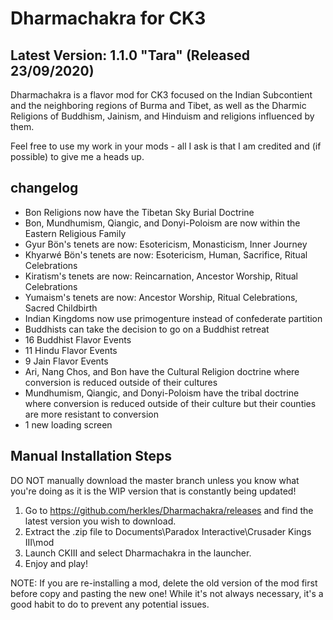 # Dharmachakra for CK3

## Latest Version: 1.1.0 "Tara" (Released 23/09/2020)

Dharmachakra is a flavor mod for CK3 focused on the Indian Subcontient and the neighboring regions of Burma and Tibet, as well as the Dharmic Religions of Buddhism, Jainism, and Hinduism and religions influenced by them.

Feel free to use my work in your mods - all I ask is that I am credited and (if possible) to give me a heads up.

## changelog

- Bon Religions now have the Tibetan Sky Burial Doctrine
- Bon, Mundhumism, Qiangic, and Donyi-Poloism are now within the Eastern Religious Family
- Gyur Bön's tenets are now: Esotericism, Monasticism, Inner Journey
- Khyarwé Bön's tenets are now: Esotericism, Human, Sacrifice, Ritual Celebrations
- Kiratism's tenets are now: Reincarnation, Ancestor Worship, Ritual Celebrations
- Yumaism's tenets are now: Ancestor Worship, Ritual Celebrations, Sacred Childbirth
- Indian Kingdoms now use primogenture instead of confederate partition
- Buddhists can take the decision to go on a Buddhist retreat
- 16 Buddhist Flavor Events
- 11 Hindu Flavor Events
- 9 Jain Flavor Events
- Ari, Nang Chos, and Bon have the Cultural Religion doctrine where conversion is reduced outside of their cultures
- Mundhumism, Qiangic, and Donyi-Poloism have the tribal doctrine where conversion is reduced outside of their culture but their counties are more resistant to conversion
- 1 new loading screen

## Manual Installation Steps

DO NOT manually download the master branch unless you know what you're doing as it is the WIP version that is constantly being updated!

1. Go to <https://github.com/herkles/Dharmachakra/releases> and find the latest version you wish to download.
2. Extract the .zip file to Documents\Paradox Interactive\Crusader Kings III\mod
3. Launch CKIII and select Dharmachakra in the launcher.
4. Enjoy and play!

NOTE: If you are re-installing a mod, delete the old version of the mod first before copy and pasting the new one! While it's not always necessary, it's a good habit to do to prevent any potential issues.
